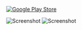 [![Google Play Store](https://github.com/amitthecoder/TimeUp/assets/104451914/c1368a6f-cd41-4ff4-831e-710f8c0a2649)](https://play.google.com/store/apps/details?id=com.amitthecoder.timeup)

![Screenshot](https://github.com/amitthecoder/TimeUp/assets/104451914/4870ce69-d41c-462e-b6ad-e2d11fc9e1e1)
![Screenshot](https://github.com/amitthecoder/TimeUp/assets/104451914/c40358b1-216b-4449-9454-d67a39a8a32a)
